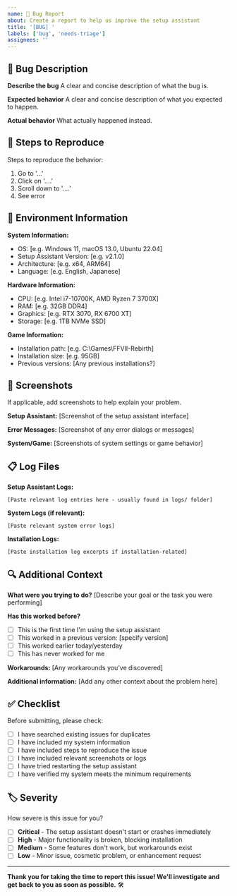 ```yaml
---
name: 🐛 Bug Report
about: Create a report to help us improve the setup assistant
title: '[BUG] '
labels: ['bug', 'needs-triage']
assignees: ''
---
```


## 🐛 Bug Description

**Describe the bug**
A clear and concise description of what the bug is.

**Expected behavior**
A clear and concise description of what you expected to happen.

**Actual behavior**
What actually happened instead.

## 🔄 Steps to Reproduce

Steps to reproduce the behavior:
1. Go to '...'
2. Click on '....'
3. Scroll down to '....'
4. See error

## 📱 Environment Information

**System Information:**
- OS: [e.g. Windows 11, macOS 13.0, Ubuntu 22.04]
- Setup Assistant Version: [e.g. v2.1.0]
- Architecture: [e.g. x64, ARM64]
- Language: [e.g. English, Japanese]

**Hardware Information:**
- CPU: [e.g. Intel i7-10700K, AMD Ryzen 7 3700X]
- RAM: [e.g. 32GB DDR4]
- Graphics: [e.g. RTX 3070, RX 6700 XT]
- Storage: [e.g. 1TB NVMe SSD]

**Game Information:**
- Installation path: [e.g. C:\Games\FFVII-Rebirth]
- Installation size: [e.g. 95GB]
- Previous versions: [Any previous installations?]

## 📸 Screenshots

If applicable, add screenshots to help explain your problem.

**Setup Assistant:**
[Screenshot of the setup assistant interface]

**Error Messages:**
[Screenshot of any error dialogs or messages]

**System/Game:**
[Screenshots of system settings or game behavior]

## 📋 Log Files

**Setup Assistant Logs:**
```
[Paste relevant log entries here - usually found in logs/ folder]
```

**System Logs (if relevant):**
```
[Paste relevant system error logs]
```

**Installation Logs:**
```
[Paste installation log excerpts if installation-related]
```

## 🔍 Additional Context

**What were you trying to do?**
[Describe your goal or the task you were performing]

**Has this worked before?**
- [ ] This is the first time I'm using the setup assistant
- [ ] This worked in a previous version: [specify version]
- [ ] This worked earlier today/yesterday
- [ ] This has never worked for me

**Workarounds:**
[Any workarounds you've discovered]

**Additional information:**
[Add any other context about the problem here]

## ✅ Checklist

Before submitting, please check:

- [ ] I have searched existing issues for duplicates
- [ ] I have included my system information
- [ ] I have included steps to reproduce the issue
- [ ] I have included relevant screenshots or logs
- [ ] I have tried restarting the setup assistant
- [ ] I have verified my system meets the minimum requirements

## 🏷️ Severity

How severe is this issue for you?

- [ ] **Critical** - The setup assistant doesn't start or crashes immediately
- [ ] **High** - Major functionality is broken, blocking installation
- [ ] **Medium** - Some features don't work, but workarounds exist
- [ ] **Low** - Minor issue, cosmetic problem, or enhancement request

---

**Thank you for taking the time to report this issue! We'll investigate and get back to you as soon as possible.** 🛠️ 